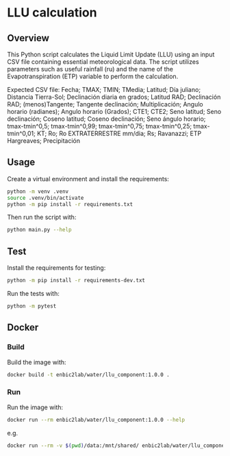 # LLU calculation

## Overview
This Python script calculates the Liquid Limit Update (LLU) using an input CSV file containing essential meteorological data. The script utilizes parameters such as useful rainfall (ru) and the name of the Evapotranspiration (ETP) variable to perform the calculation.

Expected CSV file:
Fecha;
TMAX;
TMIN;
TMedia;
Latitud;
Día juliano;
Distancia Tierra-Sol;
Declinación diaria en grados;
Latitud RAD;
Declinación RAD;
(menos)Tangente;
Tangente declinación;
Multiplicación;
Angulo horario (radianes);
Angulo horario (Grados);
CTE1;
CTE2;
Seno latitud;
Seno declinación;
Coseno latitud;
Coseno declinación;
Seno ángulo horario;
tmax-tmin^0,5;
tmax-tmin^0,99;
tmax-tmin^0,75;
tmax-tmin^0,25;
tmax-tmin^0,01;
KT;
Ro;
Ro EXTRATERRESTRE mm/dia;
Rs;
Ravanazzi;
ETP Hargreaves;
Precipitación

## Usage
Create a virtual environment and install the requirements:

```sh
python -m venv .venv
source .venv/bin/activate
python -m pip install -r requirements.txt
```

Then run the script with:
```sh
python main.py --help
```

## Test
Install the requirements for testing:
```sh
python -m pip install -r requirements-dev.txt
```
Run the tests with:

```sh
python -m pytest
```
## Docker

### Build
Build the image with:

```sh
docker build -t enbic2lab/water/llu_component:1.0.0 .
```

### Run
Run the image with:

```sh
docker run --rm enbic2lab/water/llu_component:1.0.0 --help
```

e.g.
```sh
docker run --rm -v $(pwd)/data:/mnt/shared/ enbic2lab/water/llu_component:1.0.0 --filepath /mnt/shared/ETP_Hargreaves_complete.csv --delimiter ";" --ru "50" --etp_name "Hargreaves"
```
